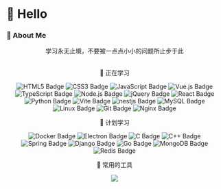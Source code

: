 
<div align="center">
  
  <!-- dynamic typing effect 动态打字效果 -->
   <!-- 
  <div align="center">
    <a href="https://xie392.cn/">
      <img src="https://readme-typing-svg.demolab.com?font=Fira+Code&pause=1000&width=435&lines=console.log(%22Hello%2C%20World%22);偷得浮生半日闲!&center=true&size=27" alt="Typing SVG" />
    </a>
  </div>
  -->

  <!-- knock code pictures 敲代码的图片 -->
   <!--  <img src="https://cdn.jsdelivr.net/gh/sun0225SUN/sun0225SUN/assets/images/coding.gif" /><br> -->

  <!-- profile logo 个人资料徽标 -->
   <!-- 
  <div align="center">
    <a href="https://xie392.cn/"><img src="https://img.shields.io/badge/Website-博客-blue" /></a>&emsp;
  </div>
    -->
  <!-- Snake Code Contribution Map 贪吃蛇代码贡献图 -->
   <!-- 
  <img src="https://cdn.jsdelivr.net/gh/sun0225SUN/sun0225SUN/profile-snake-contrib/github-contribution-grid-snake-dark.svg" />
  -->
</div>

#  🙋 Hello

<!-- <table>
<tr><td> -->

<!-- About me 关于我 -->
### 🤺 About Me

  <div align="center">学习永无止境，不要被一点点小小的问题所止步于此</div>
  <br />
<!-- 
</td></tr>

</table> -->

<div align="center" >


<!--  skill badge 技能徽章 -->
💪 正在学习

![HTML5 Badge](https://img.shields.io/badge/HTML5-E34F26?logo=html5&logoColor=fff&style=flat)
![CSS3 Badge](https://img.shields.io/badge/CSS3-1572B6?logo=css3&logoColor=fff&style=flat)
![JavaScript Badge](https://img.shields.io/badge/JavaScript-F7DF1E?logo=javascript&logoColor=000&style=flat)
![Vue.js Badge](https://img.shields.io/badge/Vue.js-4FC08D?logo=vuedotjs&logoColor=fff&style=flat)
![TypeScript Badge](https://img.shields.io/badge/TypeScript-3178C6?logo=typescript&logoColor=fff&style=flat)
![Node.js Badge](https://img.shields.io/badge/Node.js-393?logo=nodedotjs&logoColor=fff&style=flat)
![jQuery Badge](https://img.shields.io/badge/jQuery-0769AD?logo=jquery&logoColor=fff&style=flat)
![React Badge](https://img.shields.io/badge/React-61DAFB?logo=react&logoColor=000&style=flat)
![Python Badge](https://img.shields.io/badge/Python-3776AB?logo=python&logoColor=fff&style=flat)
![Vite Badge](https://img.shields.io/badge/Vite-646CFF?logo=vite&logoColor=fff&style=flat)
![nestjs Badge](https://img.shields.io/badge/NestJS-E0234E?logo=nestjs&logoColor=fff&style=flat)
![MySQL Badge](https://img.shields.io/badge/MySQL-4479A1?logo=mysql&logoColor=fff&style=flat)
![Linux Badge](https://img.shields.io/badge/Linux-FCC624?logo=linux&logoColor=000&style=flat)
![Git Badge](https://img.shields.io/badge/Git-F05032?logo=git&logoColor=fff&style=flat)
![Nginx Badge](https://img.shields.io/badge/Nginx-009639?logo=nginx&logoColor=fff&style=flat)

  
🧠 计划学习

![Docker Badge](https://img.shields.io/badge/Docker-2496ED?logo=docker&logoColor=fff&style=flat)
![Electron Badge](https://img.shields.io/badge/Electron-47848F?logo=electron&logoColor=fff&style=flat)
![C Badge](https://img.shields.io/badge/C-A8B9CC?logo=c&logoColor=fff&style=flat)
![C++ Badge](https://img.shields.io/badge/C%2B%2B-00599C?logo=cplusplus&logoColor=fff&style=flat)
![Spring Badge](https://img.shields.io/badge/Spring-6DB33F?logo=spring&logoColor=fff&style=flat)
![Django Badge](https://img.shields.io/badge/Django-092E20?logo=django&logoColor=fff&style=flat)
![Go Badge](https://img.shields.io/badge/Go-00ADD8?logo=go&logoColor=fff&style=flat)
![MongoDB Badge](https://img.shields.io/badge/MongoDB-47A248?logo=mongodb&logoColor=fff&style=flat)
![Redis Badge](https://img.shields.io/badge/Redis-DC382D?logo=redis&logoColor=fff&style=flat)


🧰 常用的工具

<!-- programming tool icon 编程工具图标 -->
<img src="https://skillicons.dev/icons?i=html,css,js,vue,react,ts,idea,git,py,github,linux,mysql" /><br>

</div>


